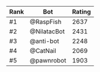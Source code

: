 Rank|Bot|Rating
---|---|---
#1|@RaspFish|2637
#2|@NilatacBot|2431
#3|@anti-bot|2248
#4|@CatNail|2069
#5|@pawnrobot|1903
